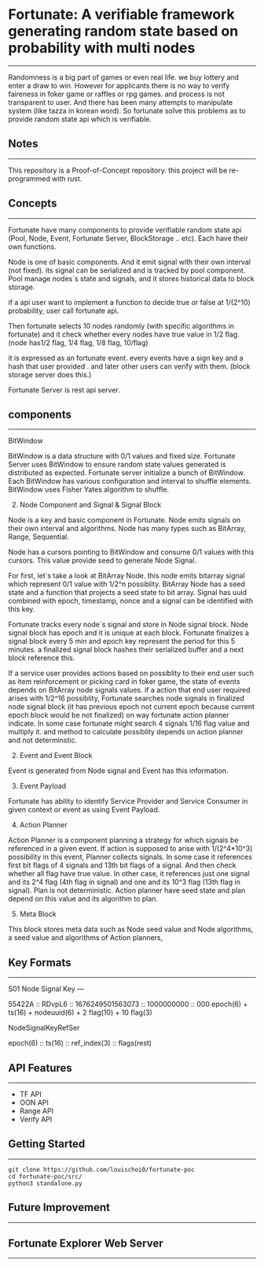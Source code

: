 # Fortunate: A verifiable framework generating random state based on probability with multi nodes

---

Randomness is a big part of games or even real life. we buy lottery and enter a draw to win.  However for applicants there is no way to verify faireness in foker game or raffles or rpg games. and process is not transparent to user. And there has been many attempts to manipulate system (like tazza in korean word). So fortunate solve this problems as to provide random state api which is verifiable.



## Notes

---

This repository is a Proof-of-Concept repository. this project will be re-programmed with rust.



## Concepts

---

Fortunate have many components to provide verifiable random state api (Pool, Node, Event, Fortunate Server, BlockStorage .. etc). Each have their own functions. 

Node is one of basic components. And it emit signal with their own interval (not fixed). its signal can be serialized and is tracked by pool component. Pool manage nodes`s state and signals, and it stores historical data to block storage.

if a api user want to implement a function to decide true or false at 1/(2^10) probability, user call fortunate api. 

Then fortunate selects 10 nodes randomly (with specific algorithms in fortunate) and it check whether every nodes have true value in 1/2 flag. (node has1/2 flag, 1/4 flag, 1/8 flag, 10/flag)

it is expressed as an fortunate event. every events have a sign key and a hash that user provided . and later other users can verify with them. (block storage server does this.)

Fortunate Server is rest api server.

## components

---



BitWindow

BitWindow is a data structure with 0/1 values and fixed size. Fortunate Server uses BitWindow to ensure random state values generated is distributed as expected. Fortunate server initialize a bunch of BitWindow. Each BitWindow has various configuration and interval to shuffle elements. BitWindow uses Fisher Yates algorithm to shuffle.



2. Node Component and Signal & Signal Block

Node is a key and basic component in Fortunate. Node emits signals on their own interval and algorithms. Node has many types such as BitArray, Range, Sequential.

Node has a cursors pointing to BitWindow and consume 0/1 values with this cursors. This value provide seed to generate Node Signal.

For first,  let`s take a look at BitArray Node. this node emits bitarray signal which represent 0/1 value with 1/2^n possiblity. BitArray Node has a seed state and a function that projects a seed state to bit array.
Signal has uuid combined with epoch, timestamp, nonce and a signal can be identified with this key.

Fortunate tracks every node`s signal and store in Node signal block. Node signal block has epoch and it is unique at each block. Fortunate finalizes a signal block every 5 min and epoch key represent the period for this 5 minutes. a finalized signal block hashes their serialized buffer and a next block reference this.

If a service user provides actions based on possiblity to their end user such as item reinforcement or picking card in foker game, the state of events depends on BitArray node signals values. if a action that end user required arises with 1/2^16 possiblity, Fortunate searches node signals in finalized node signal block (it has previous epoch not current epoch because current epoch block would be not finalized) on way fortunate action planner indicate. In some case fortunate might search 4 signals 1/16 flag value and multiply it. and method to calculate possiblity depends on action planner and not determinstic.



2. Event and Event Block

Event is generated from Node signal and Event has this information. 


3. Event Payload 

Fortunate has ability to identify Service Provider  and Service Consumer in given context or event as using Event Payload. 

4. Action Planner 

Action Planner is a component planning a strategy for which signals be referenced in a given event. If action is supposed to arise with 1/(2^4*10^3) possibility in this event, Planner collects signals. In some case it references first bit flags of 4 signals and 13th bit flags of a signal. And then check whether all flag have true value. In other case, it references just one signal and its 2^4 flag (4th flag in signal) and one and its 10^3 flag (13th flag in signal). Plan is not deterministic. Action planner have seed state and plan depend on this value and its algorithm to plan.


5. Meta Block

This block stores meta data such as Node seed value and Node algorithms, a seed value and algorithms of Action planners,



## Key Formats

---


S01 Node Signal Key —

55422A :: RDvpL6 :: 1676249501563073 :: 1000000000 :: 000
epoch(6) + ts(16) + nodeuuid(6) + 2 flag(10) + 10 flag(3)


NodeSignalKeyRefSer

epoch(6) :: ts(16) :: ref_index(3) :: flags(rest)




## API Features

---

- TF API
- OON API
- Range API
- Verify API



## Getting Started

---

```
git clone https://github.com/louischoi0/fortunate-poc
cd fortunate-poc/src/
python3 standalone.py
```





## Future Improvement

---







## Fortunate Explorer Web Server

---

